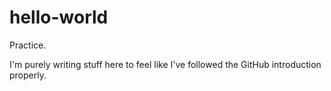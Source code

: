 # hello-world
Practice.

I'm purely writing stuff here to feel like I've followed the GitHub introduction properly.
